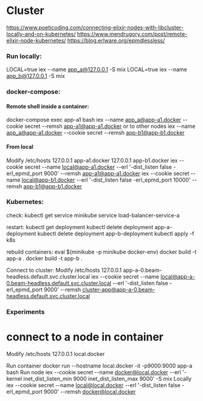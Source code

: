 # Cluster

https://www.poeticoding.com/connecting-elixir-nodes-with-libcluster-locally-and-on-kubernetes/
https://www.mendrugory.com/post/remote-elixir-node-kubernetes/
https://blog.erlware.org/epmdlessless/

### Run locally:
LOCAL=true iex --name app_a@127.0.0.1 -S mix
LOCAL=true iex --name app_b@127.0.0.1 -S mix

### docker-compose:
#### Remote shell inside a container:
docker-compose exec app-a1 bash
iex --name app_a@app-a1.docker  --cookie secret --remsh app-a1@app-a1.docker
or to other nodes
iex --name app_a@app-a1.docker  --cookie secret --remsh app-b1@app-b1.docker
#### From local
Modify /etc/hosts 
127.0.0.1       app-a1.docker
127.0.0.1       app-b1.docker
iex --cookie secret --name local@app-a1.docker --erl '-dist_listen false -erl_epmd_port 9000' --remsh app-a1@app-a1.docker
iex --cookie secret --name local@app-b1.docker --erl '-dist_listen false -erl_epmd_port 10000' --remsh app-b1@app-b1.docker

### Kubernetes:
check:
kubectl get service
minikube service load-balancer-service-a

restart:
kubectl get deployment
kubectl delete deployment app-a-deployment
kubectl delete deployment app-b-deployment
kubectl apply -f k8s

rebuild containers:
eval $(minikube -p minikube docker-env)
docker build -t app-a .
docker build -t app-b .

Connect to cluster:
Modify /etc/hosts
127.0.0.1       app-a-0.beam-headless.default.svc.cluster.local
iex --cookie secret --name local@app-a-0.beam-headless.default.svc.cluster.local --erl '-dist_listen false -erl_epmd_port 9000' --remsh cluster-app@app-a-0.beam-headless.default.svc.cluster.local



### Experiments
# connect to a node in container
Modify /etc/hosts
127.0.0.1       local.docker

Run container
docker run --hostname local.docker -it -p9000:9000 app-a bash
Run node
iex --cookie secret --name docker@local.docker --erl '-kernel inet_dist_listen_min 9000 inet_dist_listen_max 9000' -S mix
Locally
iex --cookie secret --name local@local.docker --erl '-dist_listen false -erl_epmd_port 9000' --remsh docker@local.docker

